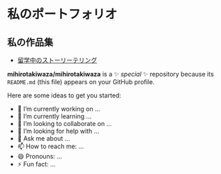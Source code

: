 # 私のポートフォリオ

## 私の作品集
 * [留学中のストーリーテリング](https://medium.com/@weiguanglongze)

**mihirotakiwaza/mihirotakiwaza** is a ✨ _special_ ✨ repository because its `README.md` (this file) appears on your GitHub profile.

Here are some ideas to get you started:

- 🔭 I’m currently working on ...
- 🌱 I’m currently learning ...
- 👯 I’m looking to collaborate on ...
- 🤔 I’m looking for help with ...
- 💬 Ask me about ...
- 📫 How to reach me: ...
- 😄 Pronouns: ...
- ⚡ Fun fact: ...
  
